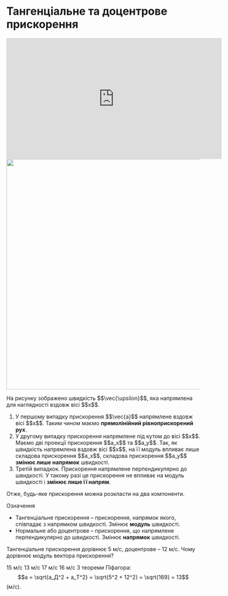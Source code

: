 # Тангенцiальне та доцентрове прискорення

<div class="space"><div class="fluidMedia">
<iframe width="560" height="315" src="https://www.youtube.com/embed/hcLpJc_JgKw" frameborder="0" allowfullscreen></iframe>
</div></div>

<div class="space"><img class="image" width="600" src="https://rawgit.com/chudaol/ed-era-book-physics/master/images/chapter_3/10.png"></div>

<p class="p3">На рисунку зображено швидкiсть $$\vec{\upsilon}$$, яка напрямлена для наглядностi вздовж вiсi $$x$$.</p>

<ol>
<li>
У першому випадку прискорення $$\vec{a}$$ напрямлене вздовж вiсi $$x$$. Таким чином маємо <b>прямолiнiйний рiвноприскорений рух</b>.
</li>
<li>
У другому випадку прискорення напрямлене пiд кутом до вiсi $$x$$. Маємо двi проекцiї прискорення $$a_x$$ та $$a_y$$. Так, як швидкiсть напрямлена вздовж вiсi $$x$$, на її модуль впливає лише складова прискорення $$a_x$$, складова прискорення $$a_y$$ <b>змiнює лише напрямок</b> швидкостi.
</li>
<li>
Третiй випадкок. Прискорення напрямлене перпендикулярно до швидкостi. У такому разi це прискорення не впливає на модуль швидкостi i <b>змiнює лише її напрям</b>.
</li>
</ol>

<div class="space"><p class="p3">Отже, будь-яке прискорення можна розкласти на два компоненти.</p></div>

<div class="eoz-wrap">
<span class="eoz">Означення</span>
<div class="eoz-text">
<ul>
<li>
<span class="p1">Тангенцiальне прискорення</span> – прискорення, напрямок якого, спiвпадає з напрямком швидкостi. Змiнює <b>модуль</b> швидкостi.
</li>
<li>
<span class="p1">Нормальне або доцентрове</span> – прискорення, що напрямлене перпендикулярно до швидкостi. Змiнює <b>напрямок</b> швидкостi.
</li>
</ul>
</div>
</div>

<quiz correctLabel="correct!" incorrectLabel="incorrect!" checkLabel="check ansert">
<question>
<p>Тангенцiальне прискорення дорiвнює 5 м/с, доцентрове – 12 м/с. Чому дорiвнює модуль вектора прискорення?</p>
 
<answer>15 м/с</answer>
<answer correct>13 м/с</answer>
<answer>17 м/с</answer>
<answer>16 м/с</answer>
<explanation>
З теореми Піфагора:
$$a = \sqrt{a_Д^2 + a_Т^2} = \sqrt{5^2 + 12^2} = \sqrt{169} = 13$$ (м/с).
</explanation>
</question>
</quiz>